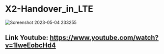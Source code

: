# X2-Handover_in_LTE

![Screenshot 2023-05-04 233255](https://user-images.githubusercontent.com/95084615/236268836-2ed95079-c5db-4a8d-ae29-915c09592895.png)

## Link Youtube:  https://www.youtube.com/watch?v=1lweEobcHd4
